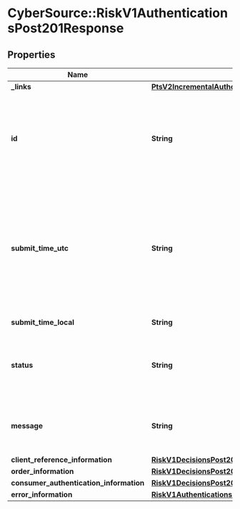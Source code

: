 # CyberSource::RiskV1AuthenticationsPost201Response

## Properties
Name | Type | Description | Notes
------------ | ------------- | ------------- | -------------
**_links** | [**PtsV2IncrementalAuthorizationPatch201ResponseLinks**](PtsV2IncrementalAuthorizationPatch201ResponseLinks.md) |  | [optional] 
**id** | **String** | An unique identification number to identify the submitted request. It is also appended to the endpoint of the resource.  On incremental authorizations, this value with be the same as the identification number returned in the original authorization response.  #### PIN debit Returned for all PIN debit services.  | [optional] 
**submit_time_utc** | **String** | Time of request in UTC. Format: &#x60;YYYY-MM-DDThh:mm:ssZ&#x60; **Example** &#x60;2016-08-11T22:47:57Z&#x60; equals August 11, 2016, at 22:47:57 (10:47:57 p.m.). The &#x60;T&#x60; separates the date and the time. The &#x60;Z&#x60; indicates UTC.  Returned by authorization service.  #### PIN debit Time when the PIN debit credit, PIN debit purchase or PIN debit reversal was requested.  Returned by PIN debit credit, PIN debit purchase or PIN debit reversal.  | [optional] 
**submit_time_local** | **String** | Time that the transaction was submitted in local time. | [optional] 
**status** | **String** | The status for payerAuthentication 201 enroll and validate calls. Possible values are: - &#x60;AUTHENTICATION_SUCCESSFUL&#x60; - &#x60;PENDING_AUTHENTICATION&#x60; - &#x60;INVALID_REQUEST&#x60; - &#x60;AUTHENTICATION_FAILED&#x60;  | [optional] 
**message** | **String** | The message describing the reason of the status. Value is: - The cardholder is enrolled in Payer Authentication. Please authenticate the cardholder before continuing with the transaction.  | [optional] 
**client_reference_information** | [**RiskV1DecisionsPost201ResponseClientReferenceInformation**](RiskV1DecisionsPost201ResponseClientReferenceInformation.md) |  | [optional] 
**order_information** | [**RiskV1DecisionsPost201ResponseOrderInformation**](RiskV1DecisionsPost201ResponseOrderInformation.md) |  | [optional] 
**consumer_authentication_information** | [**RiskV1DecisionsPost201ResponseConsumerAuthenticationInformation**](RiskV1DecisionsPost201ResponseConsumerAuthenticationInformation.md) |  | [optional] 
**error_information** | [**RiskV1AuthenticationsPost201ResponseErrorInformation**](RiskV1AuthenticationsPost201ResponseErrorInformation.md) |  | [optional] 


